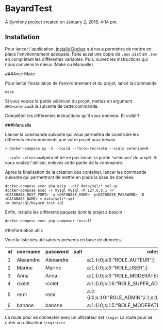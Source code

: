 BayardTest
==========

A Symfony project created on January 2, 2018, 4:14 pm.

## Installation

Pour lancer l'application, [installé Docker](https://docs.docker.com/install/) qui nous permettra de mettre en place l'environnement adéquate. Faite aussi une copie de `.env.dist` en `.env` en complètant les différentes variables. Puis, suivez les instructions qui nous conviens le mieux (Make ou Manuelle)

###Avec Make

Pour lancé l'installation de l'environnement et du projet, lancé la commande 

```shell
make
````

Si vous voulez la partie sélénium du projet, mettez en argument `ARG=selenium`à la suivante de cette commande.

Compléter les différentes instructions qu'il vous donnera. Et voilà!!!

###Manuelle

Lancer la commande suivante qui vous permettra de construire les différents environnements que votre projet aura besoin.

```shell
> docker-compose up -d --build --force-recreate --scale selenium=0
````

`--scale selenium=0`permet de ne pas lancer la partie 'selenium' du projet. Si vous voulez l\'utiliser, enlevez cette partie de la commande.

Après la finalisation de la création des container, lancer les commande suivante qui permettront de mettre en place la base de données.

```shell
docker-compose exec php gzip --dkf data/sql/*.sql.gz
docker-compose exec -T mysql mysql -h 127.0.0.1 -P <DATABASE_HOST_PORT> -u <DATABASE_USER> -p<DATABASE_PASSWORD> -D <DATABASE_NAME> < data/sql/*.sql
rm data/sql/bayard_test.sql
````

Enfin, installé les différents paquets dont le projet à besoin :

```sh
docker-compose exec php composer install
```

##Information utils

Voici la liste des utilisateurs présents en base de données.

| id | username  | password  | salt | roles                                                    |
|----|-----------|-----------|------|----------------------------------------------------------|
| 1  | Alexandre | Alexandre |      | a:1:{i:0;s:9:"ROLE_AUTEUR";}                             |
| 2  | Marine    | Marine    |      | a:1:{i:0;s:9:"ROLE_USER";}                               |
| 3  | Anna      | Anna      |      | a:1:{i:0;s:9:"ROLE_MODERATEUR";}                         |
| 4  | rcolet    | rcolet    |      | a:1:{i:0;s:16:"ROLE_SUPER_ADMIN";}                       |
| 5  | remi      | remi      |      | a:2:{i:0;s:10:"ROLE_ADMIN";i:1;s:16:"ROLE_SUPER_ADMIN";} |
| 6  | banane    | banane    |      | a:1:{i:0;s:15:"ROLE_MODERATEUR";}                        |

La route pour se connecter avec un utilisateur est `\login`
La route pour se créer un utilisateur `\registrer`